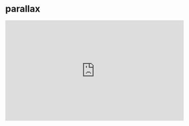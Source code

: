 # parallax

<iframe width="560" height="315" src="https://optimusprime1996.github.io/parallax/" frameborder="0" allowfullscreen></iframe>